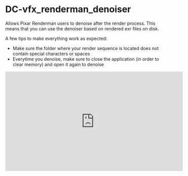 # DC-vfx_renderman_denoiser
Allows Pixar Renderman users to denoise after the render process.
This means that you can use the denoiser based on rendered exr files on disk.

A few tips to make everything work as expected:
* Make sure the folder where your render sequence is located does not contain special characters or spaces
* Everytime you denoise, make sure to close the application (in order to clear memory) and open it again to denoise

<iframe width="560" height="315" src="https://www.youtube.com/embed/maS6VNniRgw" frameborder="0" allow="accelerometer; autoplay; clipboard-write; encrypted-media; gyroscope; picture-in-picture" allowfullscreen></iframe>

